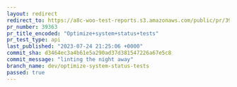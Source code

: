 ```yaml
---
layout: redirect
redirect_to: https://a8c-woo-test-reports.s3.amazonaws.com/public/pr/39363/api/index.html
pr_number: 39363
pr_title_encoded: "Optimize+system+status+tests"
pr_test_type: api
last_published: "2023-07-24 21:25:06 +0000"
commit_sha: d3464ec3a4b61e5a290ad37d381547226a67e5c8
commit_message: "linting the night away"
branch_name: dev/optimize-system-status-tests
passed: true
---
```

